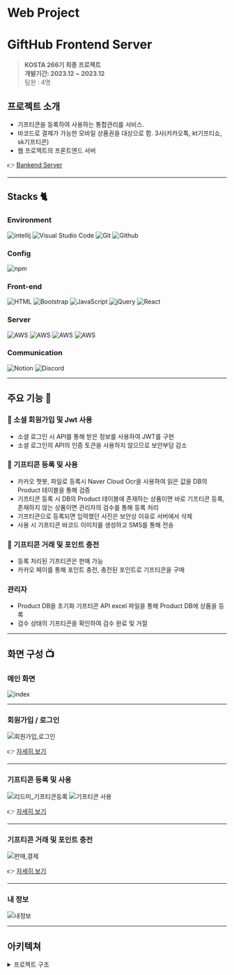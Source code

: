 # Web Project
# GiftHub Frontend Server

> **KOSTA 266기 최종 프로젝트** <br/> **개발기간: 2023.12 ~ 2023.12** <br/> 팀원 : 4명


## 프로젝트 소개
- 기프티콘을 등록하여 사용하는 통합관리를 서비스.
- 바코드로 결제가 가능한 모바일 상품권을 대상으로 함. 3사(카카오톡, kt기프티쇼, sk기프티콘)
- 웹 프로젝트의 프론트엔드 서버

👉 [Bankend Server](https://github.com/9min9/Gifthub)

---
#### 

## Stacks 🐈

### Environment
![intellij](https://img.shields.io/badge/intellij-000000?style=for-the-badge&logo=intellijidea&logoColor=white)
![Visual Studio Code](https://img.shields.io/badge/Visual%20Studio%20Code-007ACC?style=for-the-badge&logo=Visual%20Studio%20Code&logoColor=white)
![Git](https://img.shields.io/badge/Git-F05032?style=for-the-badge&logo=Git&logoColor=white)
![Github](https://img.shields.io/badge/GitHub-181717?style=for-the-badge&logo=GitHub&logoColor=white)

### Config
![npm](https://img.shields.io/badge/npm-CB3837?style=for-the-badge&logo=npm&logoColor=white)        

### Front-end
![HTML](https://img.shields.io/badge/HTML5-E34F26?style=for-the-badge&logo=HTML5&logoColor=white)
![Bootstrap](https://img.shields.io/badge/Bootstrap-7952B3?style=for-the-badge&logo=Bootstrap&logoColor=white)
![JavaScript](https://img.shields.io/badge/JavaScript-F7DF1E?style=for-the-badge&logo=Javascript&logoColor=white)
![jQuery](https://img.shields.io/badge/jQuery-0769AD?style=for-the-badge&logo=jQuery&logoColor=white)
![React](https://img.shields.io/badge/React-20232A?style=for-the-badge&logo=react&logoColor=61DAFB)

### Server
![AWS](https://img.shields.io/badge/AWS-232F3E?style=for-the-badge&logo=amazonaws&logoColor=white)
![AWS](https://img.shields.io/badge/AWS_S3-569A31?style=for-the-badge&logo=amazons3&logoColor=white)
![AWS](https://img.shields.io/badge/AWS_RDS-527FFF?style=for-the-badge&logo=amazonrds&logoColor=white)
![AWS](https://img.shields.io/badge/AWS_EC2-FF9900?style=for-the-badge&logo=amazonec2&logoColor=white)


### Communication
![Notion](https://img.shields.io/badge/Notion-000000?style=for-the-badge&logo=Notion&logoColor=white)
![Discord](https://img.shields.io/badge/Discord-5865F2?style=for-the-badge&logo=Discord&logoColor=white)

---

## 주요 기능 🎁

### 🛒 소셜 회원가입 및 Jwt 사용
- 소셜 로그인 시 API를 통해 받은 정보를 사용하여 JWT를 구현
- 소셜 로그인의 API의 인증 토큰을 사용하지 않으므로 보안부담 감소

### 🛒 기프티콘 등록 및 사용
- 카카오 챗봇, 파일로 등록시 Naver Cloud Ocr을 사용하여 읽은 값을 DB의 Product 테이블을 통해 검증
- 기프티콘 등록 시 DB의 Product 테이블에 존재하는 상품이면 바로 기프티콘 등록, 존재하지 않는 상품이면 관리자의 검수를 통해 등록 처리
- 기프티콘으로 등록되면 입력했던 사진은 보안상 이유로 서버에서 삭제
- 사용 시 기프티콘 바코드 이미지를 생성하고 SMS를 통해 전송

### 🛒 기프티콘 거래 및 포인트 충전
- 등록 처리된 기프티콘은 판매 가능
- 카카오 페이를 통해 포인트 충전, 충전된 포인트로 기프티콘을 구매

### 관리자
- Product DB을 초기화 기프티콘 API excel 파일을 통해 Product DB에 상품을 등록
- 검수 상태의 기프티콘을 확인하여 검수 완료 및 거절

---
## 화면 구성 📺

### 메인 화면

![index](https://github.com/9min9/GiftHub/assets/130825350/cd347e71-0894-40c1-8a1f-33bb185702c9)

---

### 회원가입 / 로그인
![회원가입,로그인](https://github.com/9min9/Gifthub-Client/assets/130825350/058b2afa-45e0-4d1d-97ab-1d325dd0ec2e)

 👉 [자세히 보기](https://github.com/9min9/Gifthub-Client/wiki/%ED%9A%8C%EC%9B%90%EA%B0%80%EC%9E%85,-%EB%A1%9C%EA%B7%B8%EC%9D%B8)

---

### 기프티콘 등록 및 사용

![리드미_기프티콘등록](https://github.com/9min9/Gifthub-Client/assets/130825350/be48d746-bbab-4d5a-8503-8c8a0a4049f7)
![기프티콘 사용](https://github.com/9min9/Gifthub-Client/assets/130825350/a4dc35a2-5edb-4449-877a-3c274948513f)

 👉 [자세히 보기](https://github.com/9min9/Gifthub-Client/wiki/%EA%B8%B0%ED%94%84%ED%8B%B0%EC%BD%98-%EB%93%B1%EB%A1%9D-%EB%B0%8F-%EC%82%AC%EC%9A%A9)

---

### 기프티콘 거래 및 포인트 충전

![판매,결제](https://github.com/9min9/Gifthub-Client/assets/130825350/264ff2c7-8ba2-452b-a4ce-92b78969ac26)

 👉 [자세히 보기](https://github.com/9min9/Gifthub-Client/wiki/%EA%B8%B0%ED%94%84%ED%8B%B0%EC%BD%98-%EA%B1%B0%EB%9E%98-%EB%B0%8F-%ED%8F%AC%EC%9D%B8%ED%8A%B8-%EC%B6%A9%EC%A0%84)

---

### 내 정보

![내정보](https://github.com/9min9/Gifthub-Client/assets/130825350/00ebe7f9-ec40-45b6-b0e3-828625b06b33)

---

## 아키텍쳐

<details><summary>프로젝트 구조</summary>
<div markdown="1">

```
src
 ┣ components
 ┃ ┣ account
 ┃ ┃ ┣ login
 ┃ ┃ ┃ ┣ LoginForm.js
 ┃ ┃ ┃ ┣ LoginInBtnWrapper.js
 ┃ ┃ ┃ ┣ LoginInputWrapper.js
 ┃ ┃ ┃ ┗ SocialLoginWrapper.js
 ┃ ┃ ┣ signup
 ┃ ┃ ┃ ┣ MesseageWrapper.js
 ┃ ┃ ┃ ┣ SignupForm.js
 ┃ ┃ ┃ ┗ SignupInputWrapper.js
 ┃ ┃ ┣ AuthContextProvider.js
 ┃ ┃ ┗ UserProfile.js
 ┃ ┣ admin
 ┃ ┃ ┣ product
 ┃ ┃ ┃ ┣ ConfirmResultSelector.js
 ┃ ┃ ┃ ┣ GifticonTableBody.js
 ┃ ┃ ┃ ┣ IsConfrimRadioWrapper.js
 ┃ ┃ ┃ ┗ ProductManagementSection.js
 ┃ ┃ ┣ AdminIndexSection.js
 ┃ ┃ ┗ AdminSidebar.js
 ┃ ┣ attendance
 ┃ ┃ ┣ Attendance.js
 ┃ ┃ ┗ DayComponent.js
 ┃ ┣ cart
 ┃ ┃ ┣ cart
 ┃ ┃ ┃ ┣ CartContainer.js
 ┃ ┃ ┃ ┣ CartPriceContainer.js
 ┃ ┃ ┃ ┣ CartSection.js
 ┃ ┃ ┃ ┣ CartTableWrapper.js
 ┃ ┃ ┃ ┣ CartWrapper.js
 ┃ ┃ ┃ ┣ ClearCartWrapper.js
 ┃ ┃ ┃ ┣ CurrentPositionContainer.js
 ┃ ┃ ┃ ┗ UpdateCartWrapper.js
 ┃ ┃ ┗ mini-cart
 ┃ ┃ ┃ ┣ MiniCartButtonContainer.js
 ┃ ┃ ┃ ┣ MiniCartContainer.js
 ┃ ┃ ┃ ┣ MiniCartDeleteIcon.js
 ┃ ┃ ┃ ┣ MiniCartImageWrapper.js
 ┃ ┃ ┃ ┣ MiniCartInfoWrapper.js
 ┃ ┃ ┃ ┗ MiniCartTotalPriceContainer.js
 ┃ ┣ checkout
 ┃ ┃ ┣ CheckoutListContainer.js
 ┃ ┃ ┣ CheckoutListWrapper.js
 ┃ ┃ ┣ CheckoutPayContainer.js
 ┃ ┃ ┗ CheckoutSection.js
 ┃ ┣ common
 ┃ ┃ ┣ Footer.js
 ┃ ┃ ┣ Header.js
 ┃ ┃ ┣ NotForbidden.js
 ┃ ┃ ┣ NotFound.js
 ┃ ┃ ┣ Preloader.js
 ┃ ┃ ┗ Sidebar.js
 ┃ ┣ gifticion
 ┃ ┃ ┣ GiftiBotContainer.js
 ┃ ┃ ┣ GifticonAddForm.js
 ┃ ┃ ┣ GifticonAddModal.js
 ┃ ┃ ┣ GifticonHiddenInfo.js
 ┃ ┃ ┣ GifticonIntroContainer.js
 ┃ ┃ ┣ GifticonItemContainer.js
 ┃ ┃ ┣ GifticonItemImage.js
 ┃ ┃ ┣ GifticonItemInfo.js
 ┃ ┃ ┣ GifticonItemIntro.js
 ┃ ┃ ┗ GifticonItemSection.js
 ┃ ┣ history
 ┃ ┃ ┣ order
 ┃ ┃ ┃ ┣ OrderContainer.js
 ┃ ┃ ┃ ┗ OrderHistorySection.js
 ┃ ┃ ┗ payment
 ┃ ┃ ┃ ┣ PaymentContainer.js
 ┃ ┃ ┃ ┗ PaymentHistorySection.js
 ┃ ┣ modal
 ┃ ┃ ┗ newsletter
 ┃ ┃ ┃ ┣ NewsletterFormButton.js
 ┃ ┃ ┃ ┣ NewsletterFormErrorWrapper.js
 ┃ ┃ ┃ ┣ NewsletterH3.js
 ┃ ┃ ┃ ┣ NewsletterInfoSection.js
 ┃ ┃ ┃ ┣ NewsletterInputWrapper.js
 ┃ ┃ ┃ ┣ NewsletterModal.js
 ┃ ┃ ┃ ┣ NewsletterModalHead.js
 ┃ ┃ ┃ ┣ NewsletterModalImageSection.js
 ┃ ┃ ┃ ┣ NewsletterModalSubSubTitleWrapper.js
 ┃ ┃ ┃ ┗ NewsletterModalTitleWrapper.js
 ┃ ┣ mypage
 ┃ ┃ ┣ dashboard
 ┃ ┃ ┃ ┣ DashboardButtonWrapper.js
 ┃ ┃ ┃ ┣ DashboardContentWrapper.js
 ┃ ┃ ┃ ┗ DashboardTitleContainer.js
 ┃ ┃ ┣ MyPageContentSection.js
 ┃ ┃ ┗ MyPageTitleContainer.js
 ┃ ┣ payment
 ┃ ┃ ┣ OrderSummaryContainer.js
 ┃ ┃ ┣ OrderSummaryWrapper.js
 ┃ ┃ ┣ PaymentSection.js
 ┃ ┃ ┣ PriceSelectorWrapper.js
 ┃ ┃ ┗ RadioBox.js
 ┃ ┣ product
 ┃ ┃ ┣ BrandComponent.js
 ┃ ┃ ┣ BrandContainer.js
 ┃ ┃ ┣ CategoryComponent.js
 ┃ ┃ ┣ CategoryContainer.js
 ┃ ┃ ┣ ImageModalTableContainer.js
 ┃ ┃ ┣ ModalInfoSection.js
 ┃ ┃ ┣ ProductCard.js
 ┃ ┃ ┣ ProductListContainer.js
 ┃ ┃ ┗ ProductSection.js
 ┃ ┗ ui
 ┃ ┃ ┣ button
 ┃ ┃ ┃ ┣ DashOutlineButton.js
 ┃ ┃ ┃ ┣ DashTextButton.js
 ┃ ┃ ┃ ┣ KakaoLoginButton.js
 ┃ ┃ ┃ ┣ KakaoPayButton.js
 ┃ ┃ ┃ ┣ NaverLoginButton.js
 ┃ ┃ ┃ ┣ OutlineButton.js
 ┃ ┃ ┃ ┣ PrimaryBtn.js
 ┃ ┃ ┃ ┣ PrimaryButton.js
 ┃ ┃ ┃ ┣ SelectorButton.js
 ┃ ┃ ┃ ┗ WhiteButton.js
 ┃ ┃ ┣ dashboard
 ┃ ┃ ┃ ┣ DashboardH1.js
 ┃ ┃ ┃ ┣ DashboardH2.js
 ┃ ┃ ┃ ┗ DashboardSpan.js
 ┃ ┃ ┣ form
 ┃ ┃ ┃ ┣ Input.js
 ┃ ┃ ┃ ┣ InputNumber.js
 ┃ ┃ ┃ ┣ InputWithLabel.js
 ┃ ┃ ┃ ┣ Label.js
 ┃ ┃ ┃ ┣ MessageDiv.js
 ┃ ┃ ┃ ┣ RadioButton.js
 ┃ ┃ ┃ ┗ SelectorButton.js
 ┃ ┃ ┣ image-card
 ┃ ┃ ┃ ┣ Image.js
 ┃ ┃ ┃ ┗ ImageContent.js
 ┃ ┃ ┣ link
 ┃ ┃ ┃ ┣ GlLink.js
 ┃ ┃ ┃ ┣ RouteBox.js
 ┃ ┃ ┃ ┗ RouteBoxLink.js
 ┃ ┃ ┣ logo
 ┃ ┃ ┃ ┗ TextLogo.js
 ┃ ┃ ┣ modal
 ┃ ┃ ┃ ┗ image-modal
 ┃ ┃ ┃ ┃ ┣ ImageSection.js
 ┃ ┃ ┃ ┃ ┗ Modal.js
 ┃ ┃ ┣ Image.js
 ┃ ┃ ┗ useIntersectionObserver.js
 ┣ css
 ┃ ┣ custom
 ┃ ┃ ┣ attendance.css
 ┃ ┃ ┣ custom.css
 ┃ ┃ ┣ index.css
 ┃ ┃ ┗ payment.css
 ┃ ┣ utility.css
 ┃ ┗ vendor.css
 ┣ dev
 ┣ hooks
 ┃ ┣ useGifticonAddFormInput.js
 ┃ ┗ useNewsletterModal.js
 ┣ pages
 ┃ ┣ account
 ┃ ┃ ┣ Login.js
 ┃ ┃ ┣ MyPage.js
 ┃ ┃ ┗ Signup.js
 ┃ ┣ admin
 ┃ ┃ ┣ AdminIndex.js
 ┃ ┃ ┗ ProductManagement.js
 ┃ ┣ cart
 ┃ ┃ ┣ Cart.js
 ┃ ┃ ┗ MiniCart.js
 ┃ ┣ checkout
 ┃ ┃ ┗ Checkout.js
 ┃ ┣ gifticon
 ┃ ┃ ┣ GifticonStorage.js
 ┃ ┃ ┗ MyGifticon.js
 ┃ ┣ history
 ┃ ┃ ┣ OrderHistory.js
 ┃ ┃ ┗ PaymentHistory.js
 ┃ ┣ payment
 ┃ ┃ ┗ Payment.js
 ┃ ┣ product
 ┃ ┃ ┗ Product.js
 ┃ ┣ PageRedirect.js
 ┃ ┗ Router.js
 ┣ App.css
 ┣ App.js
 ┣ App.test.js
 ┣ index.css
 ┣ index.js
 ┣ logo.svg
 ┣ reportWebVitals.js
 ┗ setupTests.js

```
</div>
</details>





